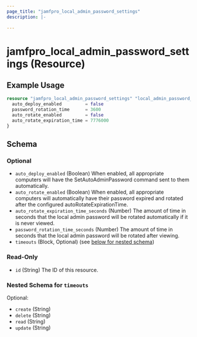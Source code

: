 ```yaml
---
page_title: "jamfpro_local_admin_password_settings"
description: |-
  
---
```


# jamfpro_local_admin_password_settings (Resource)


## Example Usage
```terraform
resource "jamfpro_local_admin_password_settings" "local_admin_password_settings_001" {
  auto_deploy_enabled         = false
  password_rotation_time      = 3600
  auto_rotate_enabled         = false
  auto_rotate_expiration_time = 7776000
}
```

<!-- schema generated by tfplugindocs -->
## Schema

### Optional

- `auto_deploy_enabled` (Boolean) When enabled, all appropriate computers will have the SetAutoAdminPassword command sent to them automatically.
- `auto_rotate_enabled` (Boolean) When enabled, all appropriate computers will automatically have their password expired and rotated after the configured autoRotateExpirationTime.
- `auto_rotate_expiration_time_seconds` (Number) The amount of time in seconds that the local admin password will be rotated automatically if it is never viewed.
- `password_rotation_time_seconds` (Number) The amount of time in seconds that the local admin password will be rotated after viewing.
- `timeouts` (Block, Optional) (see [below for nested schema](#nestedblock--timeouts))

### Read-Only

- `id` (String) The ID of this resource.

<a id="nestedblock--timeouts"></a>
### Nested Schema for `timeouts`

Optional:

- `create` (String)
- `delete` (String)
- `read` (String)
- `update` (String)